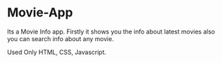 # Movie-App

Its a Movie Info app. Firstly it shows you the info about latest movies also you can search info about any movie.

Used Only HTML, CSS, Javascript.
